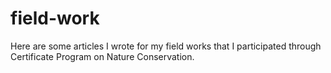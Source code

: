 # field-work
Here are some articles I wrote for my field works that I participated through Certificate Program on Nature Conservation.
